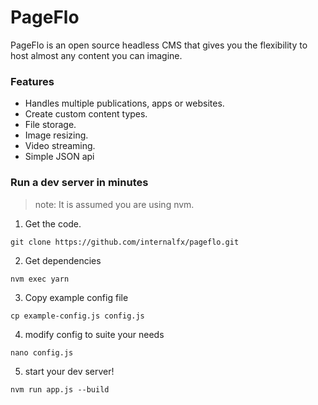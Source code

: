 # PageFlo

PageFlo is an open source headless CMS that gives you the flexibility to host almost any content you can imagine.

### Features

- Handles multiple publications, apps or websites.
- Create custom content types.
- File storage.
- Image resizing.
- Video streaming.
- Simple JSON api

### Run a dev server in minutes

> note: It is assumed you are using nvm.

1. Get the code.

```
git clone https://github.com/internalfx/pageflo.git
```

2. Get dependencies

```
nvm exec yarn
```

3. Copy example config file

```
cp example-config.js config.js
```

4. modify config to suite your needs

```
nano config.js
```

5. start your dev server!

```
nvm run app.js --build
```